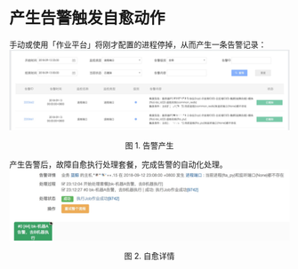 # 产生告警触发自愈动作

手动或使用「作业平台」将刚才配置的进程停掉，从而产生一条告警记录：
![-w2020](../../assets/15372522856813.jpg)
<center>图 1. 告警产生</center>

产生告警后，故障自愈执行处理套餐，完成告警的自动化处理。
![-w2020](../../assets/15372532508822.jpg)
<center>图 2. 自愈详情</center>
